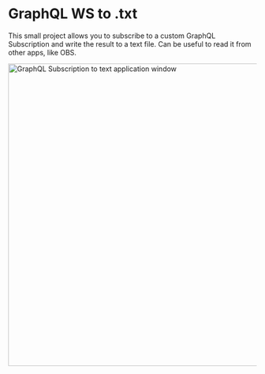 # GraphQL WS to .txt

This small project allows you to subscribe to a custom GraphQL Subscription and write the result to a text file. Can be useful to read it from other apps, like OBS.

<img width="612" alt="GraphQL Subscription to text application window" src="https://user-images.githubusercontent.com/1338620/236703182-2512cda5-332d-4a75-b984-554b62f86f2a.png">


